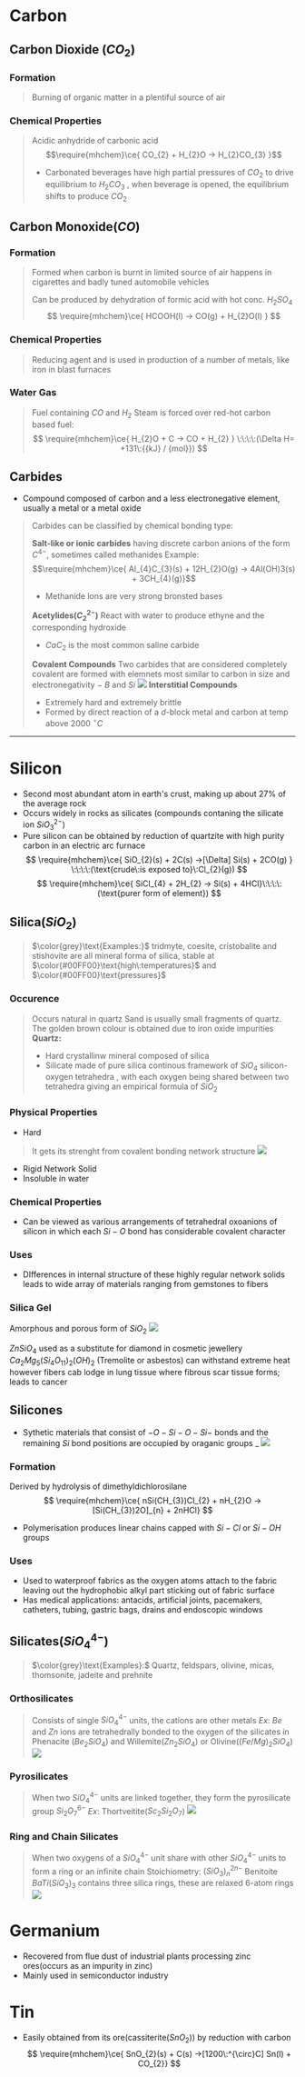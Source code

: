 

# Carbon

## Carbon Dioxide $(CO_{2})$

### Formation 
>Burning of organic matter in a plentiful source of air 

### Chemical Properties
>Acidic anhydride of carbonic acid 
>$$\require{mhchem}\ce{ CO_{2} + H_{2}O -> H_{2}CO_{3} }$$
>- Carbonated beverages have high partial pressures of $CO_{2}$ to drive equilibrium to $H_{2}CO_{3}$ , when beverage is opened, the equilibrium shifts to produce $CO_{2}$ 


## Carbon Monoxide$(CO)$

### Formation 
> Formed when carbon is burnt in limited source of air 
> 	happens in cigarettes and badly tuned automobile vehicles
> 
> Can be produced by dehydration of formic acid with hot conc. $H_{2}SO_{4}$ 
> $$
\require{mhchem}\ce{ HCOOH(l) -> CO(g) + H_{2}O(l) }
$$


### Chemical Properties 
> Reducing agent and is used in production of a number of metals, like iron in blast furnaces 


### Water Gas
>Fuel containing $CO$ and $H_{2}$
>Steam is forced over red-hot carbon based fuel:
$$
\require{mhchem}\ce{ H_{2}O + C -> CO + H_{2} } \:\:\:\:(\Delta H= +131\:{{kJ} / {mol}})
$$


## Carbides 
- Compound composed of carbon and a less electronegative element, usually a metal or a metal oxide 
>Carbides can be classified by chemical bonding type: 
>
>**Salt-like or ionic carbides**
>	having discrete carbon anions of the form $C^{4-}$, sometimes called methanides
>	$\text{Example:}$
>	$$\require{mhchem}\ce{ Al_{4}C_{3}(s) + 12H_{2}O(g) -> 4Al(OH)3(s) + 3CH_{4}(g)}$$
>	- Methanide ions are very strong bronsted bases 
>
>**Acetylides$(C_{2}^{2-})$**
>	React with water to produce ethyne and the corresponding hydroxide 
>	- $CaC_{2}$ is the most common saline carbide 
>
>**Covalent Compounds**
>	Two carbides that are considered completely covalent are formed with elemnets most similar to carbon in size and electronegativity $-$ $B$ and $Si$ 
>	![](https://i.imgur.com/o0FPM1o.png)
>**Interstitial Compounds**
>	- Extremely hard and extremely brittle 
>	- Formed by direct reaction of a $d$-block metal and carbon at temp above $2000\:^{\circ}C$  



---

# Silicon 

- Second most abundant atom in earth's crust, making up about $27$% of the average rock
- Occurs widely in rocks as silicates (compounds contaning the silicate ion $SiO_{3}^{2-}$)
- Pure silicon can be obtained by reduction of quartzite with high purity carbon in an electric arc furnace
$$
\require{mhchem}\ce{ SiO_{2}(s) + 2C(s) ->[\Delta] Si(s) + 2CO(g) } \:\:\:\:(\text{crude\:is exposed to}\:Cl_{2}(g))
$$
$$
\require{mhchem}\ce{ SiCl_{4} + 2H_{2} -> Si(s) + 4HCl}\:\:\:\:(\text{purer form of element})
$$

## Silica$(SiO_{2})$ 
>$\color{grey}\text{Examples:}$ tridmyte, coesite, cristobalite and stishovite are all mineral forma of silica, stable at $\color{#00FF00}\text{high\:temperatures}$ and $\color{#00FF00}\text{pressures}$

### Occurence 
>Occurs natural in quartz
>Sand is usually small fragments of quartz. The golden brown colour is obtained due to iron oxide impurities 
>	**Quartz:**
>	- Hard crystallinw mineral composed of silica 
>	- Silicate made of pure silica
>		continous framework of $SiO_{4}$ silicon-oxygen tetrahedra , with each oxygen being shared between two tetrahedra giving an empirical formula of $SiO_{2}$  

### Physical Properties 
- Hard 
>It gets its strenght from covalent bonding network structure 
>![](https://i.imgur.com/5ItjE3y.png)

- Rigid Network Solid 
- Insoluble in water 

### Chemical Properties 
- Can be viewed as various arrangements of tetrahedral oxoanions of silicon in which each $Si-O$ bond has considerable covalent character 

### Uses 
- DIfferences in internal structure of these highly regular network solids leads to wide array of materials ranging from gemstones to fibers 

### Silica Gel 
Amorphous and porous form of $SiO_{2}$
![](https://i.imgur.com/3V6fJoF.png)




$ZnSiO_{4}$ used as a substitute for diamond in cosmetic jewellery 
$Ca_{2}Mg_{5}(Si_{4}O_{11})_{2}(OH)_{2}$ (Tremolite or asbestos) can withstand extreme heat however fibers cab lodge in lung tissue where fibrous scar tissue forms; leads to cancer


## Silicones 
- Sythetic materials that consist of $-O-Si-O-Si-$ bonds and the remaining $Si$ bond positions are occupied by oraganic groups _
![](https://i.imgur.com/6R2ALcY.png)


### Formation 
Derived by hydrolysis of dimethyldichlorosilane 
$$
\require{mhchem}\ce{ nSi(CH_{3})Cl_{2} + nH_{2}O -> [Si(CH_{3})2O]_{n} + 2nHCl}
$$
- Polymerisation produces linear chains capped with $Si-Cl$ or $Si-OH$ groups 


### Uses 
- Used to waterproof fabrics as the oxygen atoms attach to the fabric leaving out the hydrophobic alkyl part sticking out of fabric surface
- Has medical applications: antacids, artificial joints, pacemakers, catheters, tubing, gastric bags, drains and endoscopic windows 


## Silicates$(SiO_{4}^{4-})$
>$\color{grey}\text{Examples}:$ Quartz, feldspars, olivine, micas, thomsonite, jadeite and prehnite


### Orthosilicates 
> Consists of single $SiO_{4}^{4-}$ units, the cations are other metals
> $Ex:$ $Be$ and $Zn$ ions are tetrahedrally bonded to the oxygen of the silicates in Phenacite ($Be_{2}SiO_{4}$) and Willemite($Zn_{2}SiO_{4}$) or Olivine($(Fe / Mg)_{2}SiO_{4}$) 
> ![](https://i.imgur.com/RseKYfO.png)



### Pyrosilicates 
>When two $SiO_{4}^{4-}$ units are linked together, they form the pyrosilicate group $Si_{2}O_{7}^{6-}$
>$Ex:$ Thortveitite($Sc_{2}Si_{2}O_{7}$) 
>![](https://i.imgur.com/dRCCiIs.png)



### Ring and Chain Silicates 
>When two oxygens of a $SiO_{4}^{4-}$ unit share with other $SiO_{4}^{4-}$ units to form a ring or an infinite chain 
>Stoichiometry: $(SiO_{3})_{n}^{2n-}$
>Benitoite $BaTi(SiO_{3})_{3}$ contains three silica rings, these are relaxed $6$-atom rings 
>![](https://i.imgur.com/IJqREJg.png)




# Germanium 

- Recovered from flue dust of industrial plants processing zinc ores(occurs as an impurity in zinc) 
- Mainly used in semiconductor industry 


# Tin 
- Easily obtained from its ore(cassiterite($SnO_{2}$)) by reduction with carbon 
$$
\require{mhchem}\ce{ SnO_{2}(s) + C(s) ->[1200\:^{\circ}C] Sn(l) + CO_{2}}
$$

